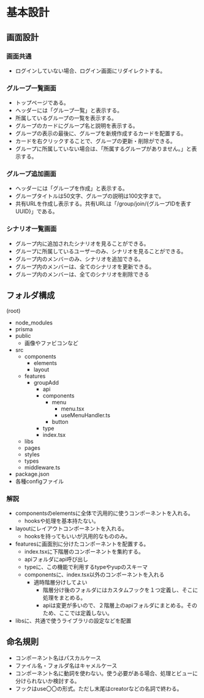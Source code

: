 # 基本設計

## 画面設計

### 画面共通

- ログインしていない場合、ログイン画面にリダイレクトする。

### グループ一覧画面

- トップページである。
- ヘッダーには「グループ一覧」と表示する。
- 所属しているグループの一覧を表示する。
- グループのカードにグループ名と説明を表示する。
- グループの表示の最後に、グループを新規作成するカードを配置する。
- カードを右クリックすることで、グループの更新・削除ができる。
- グループに所属していない場合は、「所属するグループがありません。」と表示する。

### グループ追加画面

- ヘッダーには「グループを作成」と表示する。
- グループタイトルは50文字、グループの説明は100文字まで。
- 共有URLを作成し表示する。共有URLは「/group/join/{グループIDを表すUUID}」である。

### シナリオ一覧画面

- グループ内に追加されたシナリオを見ることができる。
- グループに所属しているユーザーのみ、シナリオを見ることができる。
- グループ内のメンバーのみ、シナリオを追加できる。
- グループ内のメンバーは、全てのシナリオを更新できる。
- グループ内のメンバーは、全てのシナリオを削除できる

## フォルダ構成

(root)

- node_modules
- prisma
- public
  - 画像やファビコンなど
- src
  - components
    - elements
    - layout
  - features
    - groupAdd
      - api
      - components
        - menu
          - menu.tsx
          - useMenuHandler.ts
        - button
      - type
      - index.tsx
  - libs
  - pages
  - styles
  - types
  - middleware.ts
- package.json
- 各種configファイル

### 解説

- componentsのelementsに全体で汎用的に使うコンポーネントを入れる。
  - hooksや処理を基本持たない。
- layoutにレイアウトコンポーネントを入れる。
  - hooksを持ってもいいが汎用的なもののみ。
- featuresに画面別に分けたコンポーネントを配置する。
  - index.tsxに下階層のコンポーネントを集約する。
  - apiフォルダにapi呼び出し
  - typeに、この機能で利用するtypeやyupのスキーマ
  - componentsに、index.tsx以外のコンポーネントを入れる
    - 適時階層分けしてよい
      - 階層分け後のフォルダにはカスタムフックを１つ定義し、そこに処理をまとめる。
      - apiは変更が多いので、２階層上のapiフォルダにまとめる。そのため、ここでは定義しない。
- libsに、共通で使うライブラリの設定などを配置

## 命名規則

- コンポーネント名はパスカルケース
- ファイル名・フォルダ名はキャメルケース
- コンポーネント名に動詞を使わない。使う必要がある場合、処理とビューに分けられないか検討する。
- フックはuse〇〇の形式。ただし末尾はcreatorなどの名詞で終わる。
